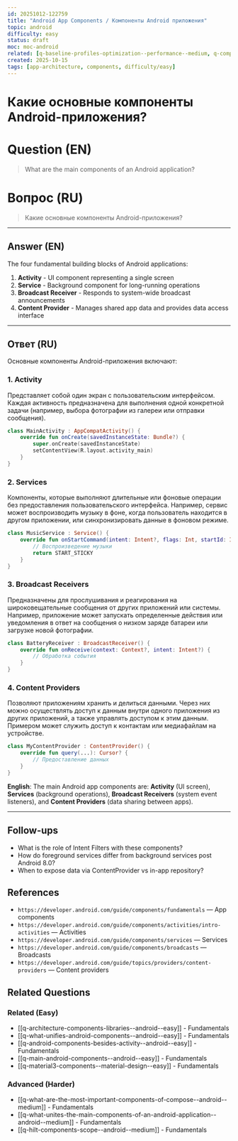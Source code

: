 ```yaml
---
id: 20251012-122759
title: "Android App Components / Компоненты Android приложения"
topic: android
difficulty: easy
status: draft
moc: moc-android
related: [q-baseline-profiles-optimization--performance--medium, q-compose-testing--android--medium, q-architecture-components-libraries--android--easy]
created: 2025-10-15
tags: [app-architecture, components, difficulty/easy]
---
```


# Какие основные компоненты Android-приложения?

# Question (EN)

> What are the main components of an Android application?

# Вопрос (RU)

> Какие основные компоненты Android-приложения?

---

## Answer (EN)

The four fundamental building blocks of Android applications:

1. **Activity** - UI component representing a single screen
2. **Service** - Background component for long-running operations
3. **Broadcast Receiver** - Responds to system-wide broadcast announcements
4. **Content Provider** - Manages shared app data and provides data access interface

---

## Ответ (RU)

Основные компоненты Android-приложения включают:

### 1. Activity

Представляет собой один экран с пользовательским интерфейсом. Каждая активность предназначена для выполнения одной конкретной задачи (например, выбора фотографии из галереи или отправки сообщения).

```kotlin
class MainActivity : AppCompatActivity() {
    override fun onCreate(savedInstanceState: Bundle?) {
        super.onCreate(savedInstanceState)
        setContentView(R.layout.activity_main)
    }
}
```

### 2. Services

Компоненты, которые выполняют длительные или фоновые операции без предоставления пользовательского интерфейса. Например, сервис может воспроизводить музыку в фоне, когда пользователь находится в другом приложении, или синхронизировать данные в фоновом режиме.

```kotlin
class MusicService : Service() {
    override fun onStartCommand(intent: Intent?, flags: Int, startId: Int): Int {
        // Воспроизведение музыки
        return START_STICKY
    }
}
```

### 3. Broadcast Receivers

Предназначены для прослушивания и реагирования на широковещательные сообщения от других приложений или системы. Например, приложение может запускать определенные действия или уведомления в ответ на сообщения о низком заряде батареи или загрузке новой фотографии.

```kotlin
class BatteryReceiver : BroadcastReceiver() {
    override fun onReceive(context: Context?, intent: Intent?) {
        // Обработка события
    }
}
```

### 4. Content Providers

Позволяют приложениям хранить и делиться данными. Через них можно осуществлять доступ к данным внутри одного приложения из других приложений, а также управлять доступом к этим данным. Примером может служить доступ к контактам или медиафайлам на устройстве.

```kotlin
class MyContentProvider : ContentProvider() {
    override fun query(...): Cursor? {
        // Предоставление данных
    }
}
```

**English**: The main Android app components are: **Activity** (UI screen), **Services** (background operations), **Broadcast Receivers** (system event listeners), and **Content Providers** (data sharing between apps).

---

## Follow-ups

-   What is the role of Intent Filters with these components?
-   How do foreground services differ from background services post Android 8.0?
-   When to expose data via ContentProvider vs in-app repository?

## References

-   `https://developer.android.com/guide/components/fundamentals` — App components
-   `https://developer.android.com/guide/components/activities/intro-activities` — Activities
-   `https://developer.android.com/guide/components/services` — Services
-   `https://developer.android.com/guide/components/broadcasts` — Broadcasts
-   `https://developer.android.com/guide/topics/providers/content-providers` — Content providers

## Related Questions

### Related (Easy)

-   [[q-architecture-components-libraries--android--easy]] - Fundamentals
-   [[q-what-unifies-android-components--android--easy]] - Fundamentals
-   [[q-android-components-besides-activity--android--easy]] - Fundamentals
-   [[q-main-android-components--android--easy]] - Fundamentals
-   [[q-material3-components--material-design--easy]] - Fundamentals

### Advanced (Harder)

-   [[q-what-are-the-most-important-components-of-compose--android--medium]] - Fundamentals
-   [[q-what-unites-the-main-components-of-an-android-application--android--medium]] - Fundamentals
-   [[q-hilt-components-scope--android--medium]] - Fundamentals
